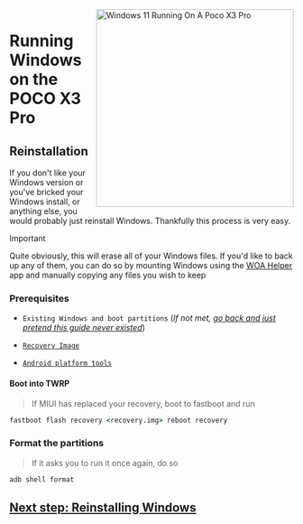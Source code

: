 <img align="right" src="https://github.com/woa-vayu/src_vayu_windows/blob/main/2Poco X3 Pro Windows.png" width="350" alt="Windows 11 Running On A Poco X3 Pro">


# Running Windows on the POCO X3 Pro

## Reinstallation
If you don't like your Windows version or you've bricked your Windows install, or anything else, you would probably just reinstall Windows. Thankfully this process is very easy.

> [!IMPORTANT]
> Quite obviously, this will erase all of your Windows files. If you'd like to back up any of them, you can do so by mounting Windows using the [WOA Helper](https://github.com/erdilS/Port-Windows-11-Xiaomi-Pad-5/releases/download/dualboot/woahelper.apk) app and manually copying any files you wish to keep


### Prerequisites

- ```Existing Windows and boot partitions``` (*If not met, [go back and just pretend this guide never existed](/guide/English/install-1-en.md)*)

- [```Recovery Image```](https://github.com/woa-vayu/POCOX3Pro-Guides/releases/tag/Recoveries)

- [```Android platform tools```](https://developer.android.com/studio/releases/platform-tools)

#### Boot into TWRP
> If MIUI has replaced your recovery, boot to fastboot and run
```cmd
fastboot flash recovery <recovery.img> reboot recovery
```

### Format the partitions
> If it asks you to run it once again, do so
```cmd
adb shell format
```

## [Next step: Reinstalling Windows](/guide/English/install-2-en.md)
  
